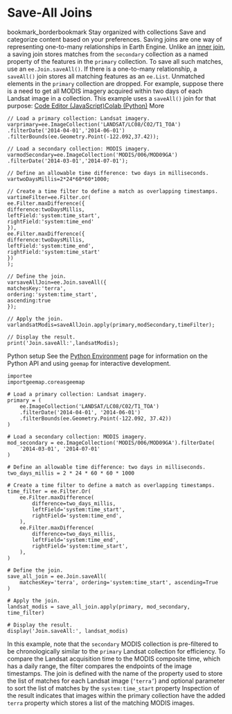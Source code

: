  
#  Save-All Joins
bookmark_borderbookmark Stay organized with collections  Save and categorize content based on your preferences.
Saving joins are one way of representing one-to-many relationships in Earth Engine. Unlike an [inner join](https://developers.google.com/earth-engine/guides/joins_inner), a saving join stores matches from the `secondary` collection as a named property of the features in the `primary` collection. To save all such matches, use an `ee.Join.saveAll()`. If there is a one-to-many relationship, a `saveAll()` join stores all matching features as an `ee.List`. Unmatched elements in the `primary` collection are dropped. For example, suppose there is a need to get all MODIS imagery acquired within two days of each Landsat image in a collection. This example uses a `saveAll()` join for that purpose:
[Code Editor (JavaScript)](https://developers.google.com/earth-engine/guides/joins_save_all#code-editor-javascript-sample)[Colab (Python)](https://developers.google.com/earth-engine/guides/joins_save_all#colab-python-sample) More
```
// Load a primary collection: Landsat imagery.
varprimary=ee.ImageCollection('LANDSAT/LC08/C02/T1_TOA')
.filterDate('2014-04-01','2014-06-01')
.filterBounds(ee.Geometry.Point(-122.092,37.42));

// Load a secondary collection: MODIS imagery.
varmodSecondary=ee.ImageCollection('MODIS/006/MOD09GA')
.filterDate('2014-03-01','2014-07-01');

// Define an allowable time difference: two days in milliseconds.
vartwoDaysMillis=2*24*60*60*1000;

// Create a time filter to define a match as overlapping timestamps.
vartimeFilter=ee.Filter.or(
ee.Filter.maxDifference({
difference:twoDaysMillis,
leftField:'system:time_start',
rightField:'system:time_end'
}),
ee.Filter.maxDifference({
difference:twoDaysMillis,
leftField:'system:time_end',
rightField:'system:time_start'
})
);

// Define the join.
varsaveAllJoin=ee.Join.saveAll({
matchesKey:'terra',
ordering:'system:time_start',
ascending:true
});

// Apply the join.
varlandsatModis=saveAllJoin.apply(primary,modSecondary,timeFilter);

// Display the result.
print('Join.saveAll:',landsatModis);
```
Python setup
See the [ Python Environment](https://developers.google.com/earth-engine/guides/python_install) page for information on the Python API and using `geemap` for interactive development.
```
importee
importgeemap.coreasgeemap
```
```
# Load a primary collection: Landsat imagery.
primary = (
    ee.ImageCollection('LANDSAT/LC08/C02/T1_TOA')
    .filterDate('2014-04-01', '2014-06-01')
    .filterBounds(ee.Geometry.Point(-122.092, 37.42))
)

# Load a secondary collection: MODIS imagery.
mod_secondary = ee.ImageCollection('MODIS/006/MOD09GA').filterDate(
    '2014-03-01', '2014-07-01'
)

# Define an allowable time difference: two days in milliseconds.
two_days_millis = 2 * 24 * 60 * 60 * 1000

# Create a time filter to define a match as overlapping timestamps.
time_filter = ee.Filter.Or(
    ee.Filter.maxDifference(
        difference=two_days_millis,
        leftField='system:time_start',
        rightField='system:time_end',
    ),
    ee.Filter.maxDifference(
        difference=two_days_millis,
        leftField='system:time_end',
        rightField='system:time_start',
    ),
)

# Define the join.
save_all_join = ee.Join.saveAll(
    matchesKey='terra', ordering='system:time_start', ascending=True
)

# Apply the join.
landsat_modis = save_all_join.apply(primary, mod_secondary, time_filter)

# Display the result.
display('Join.saveAll:', landsat_modis)
```

In this example, note that the `secondary` MODIS collection is pre-filtered to be chronologically similar to the `primary` Landsat collection for efficiency. To compare the Landsat acquisition time to the MODIS composite time, which has a daily range, the filter compares the endpoints of the image timestamps. The join is defined with the name of the property used to store the list of matches for each Landsat image (`‘terra’`) and optional parameter to sort the list of matches by the `system:time_start` property
Inspection of the result indicates that images within the primary collection have the added `terra` property which stores a list of the matching MODIS images.
